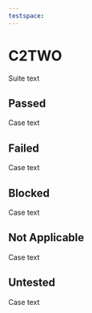 ```yaml
---
testspace:
---
```

# C2TWO
Suite text
## Passed
Case text
## Failed
Case text
## Blocked
Case text
## Not Applicable
Case text
## Untested
Case text
